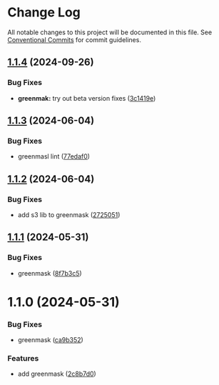 # Change Log

All notable changes to this project will be documented in this file.
See [Conventional Commits](https://conventionalcommits.org) for commit guidelines.

## [1.1.4](https://github.com/SocialGouv/docker/compare/greenmask@1.1.3...greenmask@1.1.4) (2024-09-26)


### Bug Fixes

* **greenmak:** try out beta version fixes ([3c1419e](https://github.com/SocialGouv/docker/commit/3c1419e87abfeac178587e2bc04481c5244f12f3))





## [1.1.3](https://github.com/SocialGouv/docker/compare/greenmask@1.1.2...greenmask@1.1.3) (2024-06-04)


### Bug Fixes

* greenmasl lint ([77edaf0](https://github.com/SocialGouv/docker/commit/77edaf042a64cb578d75b9e2b8d0a70643a8900c))





## [1.1.2](https://github.com/SocialGouv/docker/compare/greenmask@1.1.1...greenmask@1.1.2) (2024-06-04)


### Bug Fixes

* add s3 lib to greenmask ([2725051](https://github.com/SocialGouv/docker/commit/2725051f820b580a6917c970613f7d644ac0b5b7))





## [1.1.1](https://github.com/SocialGouv/docker/compare/greenmask@1.1.0...greenmask@1.1.1) (2024-05-31)


### Bug Fixes

* greenmask ([8f7b3c5](https://github.com/SocialGouv/docker/commit/8f7b3c5bf74c87868ef4d7a20781fc2898005549))





# 1.1.0 (2024-05-31)


### Bug Fixes

* greenmask ([ca9b352](https://github.com/SocialGouv/docker/commit/ca9b352868c3bf45da6f3dec9b71dc9a68a2ffb7))


### Features

* add greenmask ([2c8b7d0](https://github.com/SocialGouv/docker/commit/2c8b7d0351b60c60693a5ef48bb81ee5b8cae9b6))
